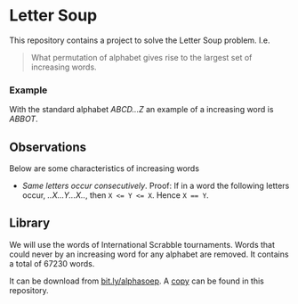 Letter Soup
===========

This repository contains a project to solve the Letter Soup
problem. I.e.

> What permutation of alphabet gives rise to the largest set of
> increasing words.

### Example

With the standard alphabet *ABCD...Z* an example of a increasing word
is _ABBOT_.

Observations
------------

Below are some characteristics of increasing words

* *Same letters occur consecutively*. Proof: If in a word the
   following letters occur, _..X...Y...X.._, then `X <= Y <= X`. Hence
   `X == Y`.

Library
-------

We will use the words of International Scrabble tournaments. Words
that could never by an increasing word for any alphabet are
removed. It contains a total of 67230 words.

It can be download from
[bit.ly/alphasoep](bit.ly/alphasoep "Link to the words"). A [copy][words] can
be found in this repository.

[words]: https://raw.github.com/dvberkel/letter-soup/master/words.txt

